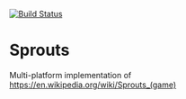 [![Build Status](https://travis-ci.com/Glusk2/sprouts.svg?branch=master)](https://travis-ci.com/Glusk2/sprouts)
# Sprouts
Multi-platform implementation of https://en.wikipedia.org/wiki/Sprouts_(game)
